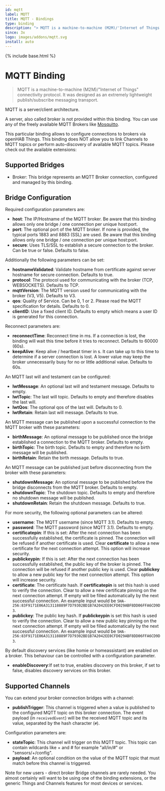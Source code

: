 ```yaml
---
id: mqtt
label: MQTT
title: MQTT - Bindings
type: binding
description: "> MQTT is a machine-to-machine (M2M)/'Internet of Things' connectivity protocol."
since: 3x
logo: images/addons/mqtt.svg
install: auto
---
```


<!-- Attention authors: Do not edit directly. Please add your changes to the appropriate source repository -->

{% include base.html %}

# MQTT Binding

<AddonLogo />

> MQTT is a machine-to-machine (M2M)/"Internet of Things" connectivity protocol.
> It was designed as an extremely lightweight publish/subscribe messaging transport.

MQTT is a server/client architecture.

A server, also called broker is not provided within this binding.
You can use any of the freely available MQTT Brokers like [Mosquitto](https://mosquitto.org/).

This particular binding allows to configure connections to brokers via openHAB Things.
This binding does NOT allow you to link Channels to MQTT topics or perform auto-discovery of available
MQTT topics. Please check out the available extensions:

<!--list-subs-->

## Supported Bridges

- Broker: This bridge represents an MQTT Broker connection, configured and managed by this binding.

## Bridge Configuration

Required configuration parameters are:

- **host**: The IP/Hostname of the MQTT broker. Be aware that this binding allows only one bridge / one connection per unique host:port.
- **port**: The optional port of the MQTT broker. If none is provided, the typical ports 1883 and 8883 (SSL) are used. Be aware that this binding allows only one bridge / one connection per unique host:port.
- **secure**: Uses TLS/SSL to establish a secure connection to the broker. Can be true or false. Defaults to false.

Additionally the following parameters can be set:

- **hostnameValidated**: Validate hostname from certificate against server hostname for secure connection. Defaults to true.
- **protocol**:  The protocol used for communicating with the broker (TCP, WEBSOCKETS). Defaults to TCP.
- **mqttVersion**: The MQTT version used for communicating with the broker (V3, V5). Defaults to V3.
- **qos**: Quality of Service. Can be 0, 1 or 2. Please read the MQTT specification for details. Defaults to 0.
- **clientID**: Use a fixed client ID. Defaults to empty which means a user ID is generated for this connection.

Reconnect parameters are:

- **reconnectTime**: Reconnect time in ms. If a connection is lost, the binding will wait this time before it tries to reconnect. Defaults to 60000 (60s).
- **keepAlive**: Keep alive / heartbeat timer in s. It can take up to this time to determine if a server connection is lost. A lower value may keep the broker unnecessarily busy for no or little additional value. Defaults to 60s.

An MQTT last will and testament can be configured:

- **lwtMessage**: An optional last will and testament message. Defaults to empty.
- **lwtTopic**: The last will topic. Defaults to empty and therefore disables the last will.
- **lwtQos**: The optional qos of the last will. Defaults to 0.
- **lwtRetain**: Retain last will message. Defaults to true.

An MQTT message can be published upon a successful connection to the MQTT broker with these parameters:

- **birthMessage**: An optional message to be published once the bridge established a connection to the MQTT broker. Defaults to empty.
- **birthTopic**: The birth topic. Defaults to empty and therefore no birth message will be published.
- **birthRetain**: Retain the birth message. Defaults to true.

An MQTT message can be published just before disconnecting from the broker with these parameters:

- **shutdownMessage**: An optional message to be published before the bridge disconnects from the MQTT broker. Defaults to empty.
- **shutdownTopic**: The shutdown topic. Defaults to empty and therefore no shutdown message will be published.
- **shutdownRetain**: Retain the shutdown message. Defaults to true.

For more security, the following optional parameters can be altered:

- **username**: The MQTT username (since MQTT 3.1). Defaults to empty.
- **password**: The MQTT password (since MQTT 3.1). Defaults to empty.
- **certificatepin**: If this is set: After the next connection has been successfully established, the certificate is pinned. The connection will be refused if another certificate is used. Clear **certificate** to allow a new certificate for the next connection attempt. This option will increase security.
- **publickeypin**: If this is set: After the next connection has been successfully established, the public key of the broker is pinned. The connection will be refused if another public key is used. Clear **publickey** to allow a new public key for the next connection attempt. This option will increase security.
- **certificate**: The certificate hash. If **certificatepin** is set this hash is used to verify the connection. Clear to allow a new certificate pinning on the next connection attempt. If empty will be filled automatically by the next successful connection. An example input would be `SHA-256:83F9171E06A313118889F7D79302BD1B7A2042EE0CFD029ABF8DD06FFA6CD9D3`.
- **publickey**: The public key hash. If **publickeypin** is set this hash is used to verify the connection. Clear to allow a new public key pinning on the next connection attempt. If empty will be filled automatically by the next successful connection. An example input would be `SHA-256:83F9171E06A313118889F7D79302BD1B7A2042EE0CFD029ABF8DD06FFA6CD9D3`.

By default discovery services (like homie or homeassistant) are enabled on a broker.
This behaviour can be controlled with a configuration parameter.

- **enableDiscovery**:If set to true, enables discovery on this broker, if set to false, disables discovery services on this broker.

## Supported Channels

You can extend your broker connection bridges with a channel:

- **publishTrigger**: This channel is triggered when a value is published to the configured MQTT topic on this broker connection. The event payload (in `receivedEvent`) will be the received MQTT topic and its value, separated by the hash character (`#`).

Configuration parameters are:

- **stateTopic**: This channel will trigger on this MQTT topic. This topic can contain wildcards like + and # for example "all/in/#" or "sensors/+/config".
- **payload**: An optional condition on the value of the MQTT topic that must match before this channel is triggered.

Note for new users - direct broker Bridge channels are rarely needed. You almost certainly will want to be using one of the binding extensions, or the generic Things and Channels features for most devices or services.
